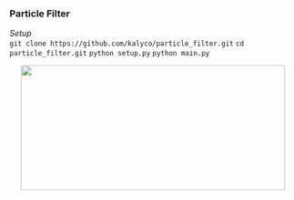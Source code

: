 ### Particle Filter

*Setup*   
`git clone https://github.com/kalyco/particle_filter.git`
`cd particle_filter.git`
`python setup.py`
`python main.py`

 <p align="center"><img src="/tex/c697ebd0609974dbf8165f5871cd2990.svg?invert_in_darkmode&sanitize=true" align=middle width=464.34218985pt height=219.61639754999996pt/></p>